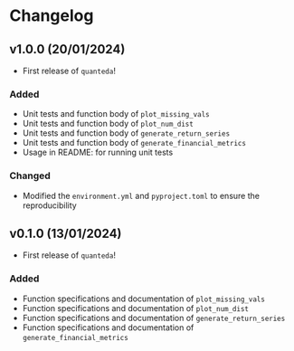 # Changelog

<!--next-version-placeholder-->

## v1.0.0 (20/01/2024)

- First release of `quanteda`!

### Added

 - Unit tests and function body of `plot_missing_vals`
 - Unit tests and function body of `plot_num_dist`
 - Unit tests and function body of `generate_return_series`
 - Unit tests and function body of `generate_financial_metrics`
 - Usage in README: for running unit tests 

### Changed

 - Modified the `environment.yml` and `pyproject.toml` to ensure the reproducibility

## v0.1.0 (13/01/2024)

- First release of `quanteda`!

### Added

 - Function specifications and documentation of `plot_missing_vals`
 - Function specifications and documentation of `plot_num_dist`
 - Function specifications and documentation of `generate_return_series`
 - Function specifications and documentation of `generate_financial_metrics`
